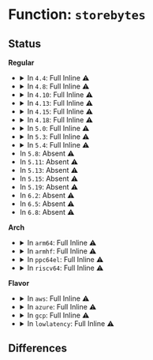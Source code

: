 # Function: <code>storebytes</code>

## Status
<b>Regular</b>
<ul>
<li>
<details>
<summary>In <code>4.4</code>: Full Inline ⚠️</summary>

**Collision:** Unique Static

**Inline:** Full

**Transformation:** False

**Instances:**

```
In security/keys/trusted.c (ffffffff8133791f)
Location: security/keys/trusted.h:117
Inline: True
Inline callers:
  - security/keys/trusted.c:tpm_unseal
  - security/keys/trusted.c:tpm_unseal
  - security/keys/trusted.c:tpm_unseal
  - security/keys/trusted.c:tpm_unseal
  - security/keys/trusted.c:tpm_unseal
  - security/keys/trusted.c:key_seal
  - security/keys/trusted.c:key_seal
  - security/keys/trusted.c:key_seal
  - security/keys/trusted.c:key_seal
  - security/keys/trusted.c:key_seal
  - security/keys/trusted.c:key_seal
```
</details>
</li>
<li>
<details>
<summary>In <code>4.8</code>: Full Inline ⚠️</summary>

**Collision:** Unique Static

**Inline:** Full

**Transformation:** False

**Instances:**

```
In security/keys/trusted.c (ffffffff8136d3d1)
Location: security/keys/trusted.h:117
Inline: True
Inline callers:
  - security/keys/trusted.c:key_seal
  - security/keys/trusted.c:key_seal
  - security/keys/trusted.c:key_seal
  - security/keys/trusted.c:key_seal
  - security/keys/trusted.c:key_seal
  - security/keys/trusted.c:key_seal
  - security/keys/trusted.c:tpm_unseal
  - security/keys/trusted.c:tpm_unseal
  - security/keys/trusted.c:tpm_unseal
  - security/keys/trusted.c:tpm_unseal
  - security/keys/trusted.c:tpm_unseal
```
</details>
</li>
<li>
<details>
<summary>In <code>4.10</code>: Full Inline ⚠️</summary>

**Collision:** Unique Static

**Inline:** Full

**Transformation:** False

**Instances:**

```
In security/keys/trusted.c (ffffffff81383bf1)
Location: security/keys/trusted.h:117
Inline: True
Inline callers:
  - security/keys/trusted.c:key_seal
  - security/keys/trusted.c:key_seal
  - security/keys/trusted.c:key_seal
  - security/keys/trusted.c:key_seal
  - security/keys/trusted.c:key_seal
  - security/keys/trusted.c:key_seal
  - security/keys/trusted.c:tpm_unseal
  - security/keys/trusted.c:tpm_unseal
  - security/keys/trusted.c:tpm_unseal
  - security/keys/trusted.c:tpm_unseal
  - security/keys/trusted.c:tpm_unseal
```
</details>
</li>
<li>
<details>
<summary>In <code>4.13</code>: Full Inline ⚠️</summary>

**Collision:** Unique Static

**Inline:** Full

**Transformation:** False

**Instances:**

```
In security/keys/trusted.c (ffffffff813982b3)
Location: security/keys/trusted.h:117
Inline: True
Inline callers:
  - security/keys/trusted.c:key_seal
  - security/keys/trusted.c:key_seal
  - security/keys/trusted.c:key_seal
  - security/keys/trusted.c:key_seal
  - security/keys/trusted.c:key_seal
  - security/keys/trusted.c:key_seal
  - security/keys/trusted.c:tpm_unseal
  - security/keys/trusted.c:tpm_unseal
  - security/keys/trusted.c:tpm_unseal
  - security/keys/trusted.c:tpm_unseal
  - security/keys/trusted.c:tpm_unseal
```
</details>
</li>
<li>
<details>
<summary>In <code>4.15</code>: Full Inline ⚠️</summary>

**Collision:** Unique Static

**Inline:** Full

**Transformation:** False

**Instances:**

```
In security/keys/trusted.c (ffffffff813bdac3)
Location: security/keys/trusted.h:118
Inline: True
Inline callers:
  - security/keys/trusted.c:key_seal
  - security/keys/trusted.c:key_seal
  - security/keys/trusted.c:key_seal
  - security/keys/trusted.c:key_seal
  - security/keys/trusted.c:key_seal
  - security/keys/trusted.c:key_seal
  - security/keys/trusted.c:tpm_unseal
  - security/keys/trusted.c:tpm_unseal
  - security/keys/trusted.c:tpm_unseal
  - security/keys/trusted.c:tpm_unseal
  - security/keys/trusted.c:tpm_unseal
```
</details>
</li>
<li>
<details>
<summary>In <code>4.18</code>: Full Inline ⚠️</summary>

**Collision:** Unique Static

**Inline:** Full

**Transformation:** False

**Instances:**

```
In security/keys/trusted.c (ffffffff813eeb51)
Location: security/keys/trusted.h:118
Inline: True
Inline callers:
  - security/keys/trusted.c:key_seal
  - security/keys/trusted.c:key_seal
  - security/keys/trusted.c:key_seal
  - security/keys/trusted.c:key_seal
  - security/keys/trusted.c:key_seal
  - security/keys/trusted.c:key_seal
  - security/keys/trusted.c:tpm_unseal
  - security/keys/trusted.c:tpm_unseal
  - security/keys/trusted.c:tpm_unseal
  - security/keys/trusted.c:tpm_unseal
  - security/keys/trusted.c:tpm_unseal
```
</details>
</li>
<li>
<details>
<summary>In <code>5.0</code>: Full Inline ⚠️</summary>

**Collision:** Unique Static

**Inline:** Full

**Transformation:** False

**Instances:**

```
In security/keys/trusted.c (ffffffff81409ae1)
Location: include/keys/trusted.h:130
Inline: True
Inline callers:
  - security/keys/trusted.c:key_seal
  - security/keys/trusted.c:key_seal
  - security/keys/trusted.c:key_seal
  - security/keys/trusted.c:key_seal
  - security/keys/trusted.c:key_seal
  - security/keys/trusted.c:key_seal
  - security/keys/trusted.c:tpm_unseal
  - security/keys/trusted.c:tpm_unseal
  - security/keys/trusted.c:tpm_unseal
  - security/keys/trusted.c:tpm_unseal
  - security/keys/trusted.c:tpm_unseal
```
</details>
</li>
<li>
<details>
<summary>In <code>5.3</code>: Full Inline ⚠️</summary>

**Collision:** Unique Static

**Inline:** Full

**Transformation:** False

**Instances:**

```
In security/keys/trusted.c (ffffffff8143683c)
Location: include/keys/trusted.h:130
Inline: True
Inline callers:
  - security/keys/trusted.c:tpm_unseal
  - security/keys/trusted.c:tpm_unseal
  - security/keys/trusted.c:tpm_unseal
  - security/keys/trusted.c:tpm_unseal
  - security/keys/trusted.c:tpm_unseal
  - security/keys/trusted.c:tpm_seal
  - security/keys/trusted.c:tpm_seal
  - security/keys/trusted.c:tpm_seal
  - security/keys/trusted.c:tpm_seal
  - security/keys/trusted.c:tpm_seal
  - security/keys/trusted.c:tpm_seal
```
</details>
</li>
<li>
<details>
<summary>In <code>5.4</code>: Full Inline ⚠️</summary>

**Collision:** Unique Static

**Inline:** Full

**Transformation:** False

**Instances:**

```
In security/keys/trusted.c (ffffffff814505dc)
Location: include/keys/trusted.h:130
Inline: True
Inline callers:
  - security/keys/trusted.c:tpm_unseal
  - security/keys/trusted.c:tpm_unseal
  - security/keys/trusted.c:tpm_unseal
  - security/keys/trusted.c:tpm_unseal
  - security/keys/trusted.c:tpm_unseal
  - security/keys/trusted.c:tpm_seal
  - security/keys/trusted.c:tpm_seal
  - security/keys/trusted.c:tpm_seal
  - security/keys/trusted.c:tpm_seal
  - security/keys/trusted.c:tpm_seal
  - security/keys/trusted.c:tpm_seal
```
</details>
</li>
<li>
In <code>5.8</code>: Absent ⚠️
</li>
<li>
In <code>5.11</code>: Absent ⚠️
</li>
<li>
In <code>5.13</code>: Absent ⚠️
</li>
<li>
In <code>5.15</code>: Absent ⚠️
</li>
<li>
In <code>5.19</code>: Absent ⚠️
</li>
<li>
In <code>6.2</code>: Absent ⚠️
</li>
<li>
In <code>6.5</code>: Absent ⚠️
</li>
<li>
In <code>6.8</code>: Absent ⚠️
</li>
</ul>
<b>Arch</b>
<ul>
<li>
<details>
<summary>In <code>arm64</code>: Full Inline ⚠️</summary>

**Collision:** Unique Static

**Inline:** Full

**Transformation:** False

**Instances:**

```
In security/keys/trusted.c (ffff80001053b7d0)
Location: include/keys/trusted.h:130
Inline: True
Inline callers:
  - security/keys/trusted.c:tpm_unseal
  - security/keys/trusted.c:tpm_unseal
  - security/keys/trusted.c:tpm_unseal
  - security/keys/trusted.c:tpm_unseal
  - security/keys/trusted.c:tpm_unseal
  - security/keys/trusted.c:tpm_seal
  - security/keys/trusted.c:tpm_seal
  - security/keys/trusted.c:tpm_seal
  - security/keys/trusted.c:tpm_seal
  - security/keys/trusted.c:tpm_seal
  - security/keys/trusted.c:tpm_seal
```
</details>
</li>
<li>
<details>
<summary>In <code>armhf</code>: Full Inline ⚠️</summary>

**Collision:** Unique Static

**Inline:** Full

**Transformation:** False

**Instances:**

```
In security/keys/trusted.c (c06f16e4)
Location: include/keys/trusted.h:130
Inline: True
Inline callers:
  - security/keys/trusted.c:tpm_unseal
  - security/keys/trusted.c:tpm_unseal
  - security/keys/trusted.c:tpm_unseal
  - security/keys/trusted.c:tpm_unseal
  - security/keys/trusted.c:tpm_unseal
  - security/keys/trusted.c:tpm_seal
  - security/keys/trusted.c:tpm_seal
  - security/keys/trusted.c:tpm_seal
  - security/keys/trusted.c:tpm_seal
  - security/keys/trusted.c:tpm_seal
  - security/keys/trusted.c:tpm_seal
```
</details>
</li>
<li>
<details>
<summary>In <code>ppc64el</code>: Full Inline ⚠️</summary>

**Collision:** Unique Static

**Inline:** Full

**Transformation:** False

**Instances:**

```
In security/keys/trusted.c (c00000000068a990)
Location: include/keys/trusted.h:130
Inline: True
Inline callers:
  - security/keys/trusted.c:tpm_unseal
  - security/keys/trusted.c:tpm_unseal
  - security/keys/trusted.c:tpm_unseal
  - security/keys/trusted.c:tpm_unseal
  - security/keys/trusted.c:tpm_unseal
  - security/keys/trusted.c:tpm_seal
  - security/keys/trusted.c:tpm_seal
  - security/keys/trusted.c:tpm_seal
  - security/keys/trusted.c:tpm_seal
  - security/keys/trusted.c:tpm_seal
  - security/keys/trusted.c:tpm_seal
```
</details>
</li>
<li>
<details>
<summary>In <code>riscv64</code>: Full Inline ⚠️</summary>

**Collision:** Unique Static

**Inline:** Full

**Transformation:** False

**Instances:**

```
In security/keys/trusted.c (ffffffe000399432)
Location: include/keys/trusted.h:130
Inline: True
Inline callers:
  - security/keys/trusted.c:tpm_unseal
  - security/keys/trusted.c:tpm_unseal
  - security/keys/trusted.c:tpm_unseal
  - security/keys/trusted.c:tpm_unseal
  - security/keys/trusted.c:tpm_unseal
  - security/keys/trusted.c:tpm_seal
  - security/keys/trusted.c:tpm_seal
  - security/keys/trusted.c:tpm_seal
  - security/keys/trusted.c:tpm_seal
  - security/keys/trusted.c:tpm_seal
  - security/keys/trusted.c:tpm_seal
```
</details>
</li>
</ul>
<b>Flavor</b>
<ul>
<li>
<details>
<summary>In <code>aws</code>: Full Inline ⚠️</summary>

**Collision:** Unique Static

**Inline:** Full

**Transformation:** False

**Instances:**

```
In security/keys/trusted.c (ffffffff81448bbc)
Location: include/keys/trusted.h:130
Inline: True
Inline callers:
  - security/keys/trusted.c:tpm_unseal
  - security/keys/trusted.c:tpm_unseal
  - security/keys/trusted.c:tpm_unseal
  - security/keys/trusted.c:tpm_unseal
  - security/keys/trusted.c:tpm_unseal
  - security/keys/trusted.c:tpm_seal
  - security/keys/trusted.c:tpm_seal
  - security/keys/trusted.c:tpm_seal
  - security/keys/trusted.c:tpm_seal
  - security/keys/trusted.c:tpm_seal
  - security/keys/trusted.c:tpm_seal
```
</details>
</li>
<li>
<details>
<summary>In <code>azure</code>: Full Inline ⚠️</summary>

**Collision:** Unique Static

**Inline:** Full

**Transformation:** False

**Instances:**

```
In security/keys/trusted.c (ffffffff8143960c)
Location: include/keys/trusted.h:130
Inline: True
Inline callers:
  - security/keys/trusted.c:tpm_unseal
  - security/keys/trusted.c:tpm_unseal
  - security/keys/trusted.c:tpm_unseal
  - security/keys/trusted.c:tpm_unseal
  - security/keys/trusted.c:tpm_unseal
  - security/keys/trusted.c:tpm_seal
  - security/keys/trusted.c:tpm_seal
  - security/keys/trusted.c:tpm_seal
  - security/keys/trusted.c:tpm_seal
  - security/keys/trusted.c:tpm_seal
  - security/keys/trusted.c:tpm_seal
```
</details>
</li>
<li>
<details>
<summary>In <code>gcp</code>: Full Inline ⚠️</summary>

**Collision:** Unique Static

**Inline:** Full

**Transformation:** False

**Instances:**

```
In security/keys/trusted.c (ffffffff81444c5c)
Location: include/keys/trusted.h:130
Inline: True
Inline callers:
  - security/keys/trusted.c:tpm_unseal
  - security/keys/trusted.c:tpm_unseal
  - security/keys/trusted.c:tpm_unseal
  - security/keys/trusted.c:tpm_unseal
  - security/keys/trusted.c:tpm_unseal
  - security/keys/trusted.c:tpm_seal
  - security/keys/trusted.c:tpm_seal
  - security/keys/trusted.c:tpm_seal
  - security/keys/trusted.c:tpm_seal
  - security/keys/trusted.c:tpm_seal
  - security/keys/trusted.c:tpm_seal
```
</details>
</li>
<li>
<details>
<summary>In <code>lowlatency</code>: Full Inline ⚠️</summary>

**Collision:** Unique Static

**Inline:** Full

**Transformation:** False

**Instances:**

```
In security/keys/trusted.c (ffffffff8145bf8c)
Location: include/keys/trusted.h:130
Inline: True
Inline callers:
  - security/keys/trusted.c:tpm_unseal
  - security/keys/trusted.c:tpm_unseal
  - security/keys/trusted.c:tpm_unseal
  - security/keys/trusted.c:tpm_unseal
  - security/keys/trusted.c:tpm_unseal
  - security/keys/trusted.c:tpm_seal
  - security/keys/trusted.c:tpm_seal
  - security/keys/trusted.c:tpm_seal
  - security/keys/trusted.c:tpm_seal
  - security/keys/trusted.c:tpm_seal
  - security/keys/trusted.c:tpm_seal
```
</details>
</li>
</ul>

## Differences
